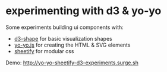 # experimenting with d3 & yo-yo

Some experiments building ui components with:

- [d3-shape](http://github.com/d3/d3-shape) for basic visualization shapes
- [yo-yo.js](http://github.com/maxogden/yo-yo) for creating the HTML & SVG elements
- [sheetify](http://github.com/stackcss/sheetify) for modular css

Demo: http://yo-yo-sheetify-d3-experiments.surge.sh
